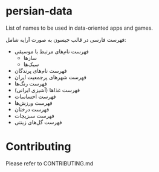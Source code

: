 # persian-data
List of names to be used in data-oriented apps and games.

فهرست فارسی در قالب جیسون به صورت آرایه شامل:

* فهرست نام‌های مرتبط با موسیقی
  * سازها
  * سبک‌ها
* فهرست نام‌های پرندگان
* فهرست شهرهای پرجمعیت ایران
* فهرست رنگ‌ها
* فهرست غذاها (آشپزی ایرانی)
* فهرست احساسات
* فهرست ورزش‌ها
* فهرست درختان
* فهرست سبزیجات
* فهرست گل‌های زینتی

# Contributing
Please refer to CONTRIBUTING.md
